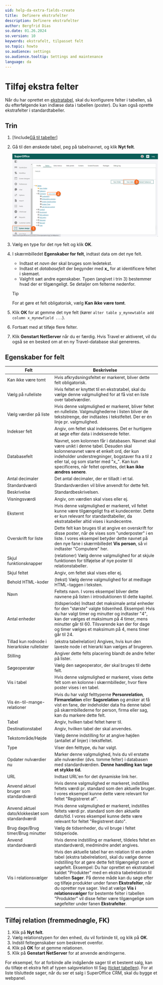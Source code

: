 ```yaml
---
uid: help-da-extra-fields-create
title:  Definere ekstrafelter
description: Definere ekstrafelter
author: Bergfrid Dias
so.date: 01.26.2024
so.version: 10
keywords: ekstrafelt, tilpasset felt
so.topic: howto
so.audience: settings
so.audience.tooltip: Settings and maintenance
language: da
---
```


# Tilføj ekstra felter

Når du har oprettet en [ekstratabel][1], skal du konfigurere felter i tabellen, så du efterfølgende kan indlæse data i tabellen (poster). Du kan også oprette ekstrafelter i standardtabeller.

## Trin

1. [!include[Gå til tabeller](includes/goto-tables.md)]

1. Gå til den ønskede tabel, peg på tabelnavnet, og klik **Nyt felt**.

    ![Opret ekstra felt -screenshot][img1]

1. Vælg en type for det nye felt og klik **OK**.

1. I skærmbilledet **Egenskaber for felt**, indtast data om det nye felt.

    * Indtast et *navn* der skal bruges som ledetekst.
    * Indtast et *databasefelt* der begynder med **x_** for at identificere feltet i skemaet.
    * Valgfrit sæt andre egenskaber. Typen (angivet i trin 3) bestemmer hvad der er tilgængeligt. Se detaljer om felterne nedenfor.

    > [!TIP]
    > For at gøre et felt obligatorisk, vælg **Kan ikke være tomt**.

1. Klik **OK** for at gemme det nye felt (kører `alter table y_mynewtable add column x_mynewfield ...`).

1. Fortsæt med at tilføje flere felter.

1. Klik **Genstart NetServer** når du er færdig. Hvis Travel er aktiveret, vil du også se en besked om at en ny Travel-database skal genereres.

## Egenskaber for felt

| Felt | Beskrivelse |
|---|---|
| Kan ikke være tomt | Hvis afkrydsningsfeltet er markeret, bliver dette felt obligatorisk. |
| Vælg på rulleliste | Hvis feltet er knyttet til en ekstratabel, skal du vælge denne valgmulighed for at få vist en liste over tabelværdier. |
| Vælg værdier på liste | Hvis denne valgmulighed er markeret, bliver feltet en rulleliste. Valgmulighederne i listen bliver de tekststrenge, der indtastes i tekstfeltet. Der er én linje pr. valgmulighed. |
| Indekser felt | Angiv, om feltet skal indekseres. Det er hurtigere at søge efter data i indekserede felter. |
| Databasefelt | Navnet, som kolonnen får i databasen. Navnet skal være unikt i denne tabel. Desuden skal kolonnenavnet være et enkelt ord, der kun indeholder understregninger, bogstaver fra a til z eller tal, og som starter med "x_". Kan kun specificeres, når feltet oprettes, det **kan ikke ændres senere**. |
| Antal decimaler | Det antal decimaler, der er tilladt i et tal. |
| Standardværdi | Standardværdien vil blive anvendt for dette felt. |
| Beskrivelse | Standardbeskrivelsen. |
| Visningsværdi | Angiv, om værdien skal vises eller ej. |
| Eksternt | Hvis denne valgmulighed er markeret, vil feltet kunne være tilgængeligt fra et kundecenter. Dette er kun relevant for standardtabeller, da ekstratabeller altid vises i kundecentre. |
| Overskrift for liste | Dette felt kan bruges til at angive en overskrift for disse poster, når de vises som "underposter" i en liste. I vores eksempel betyder dette navnet på den nye fane i skærmbilledet **Vis person**, så vi indtaster "Computere" her. |
| Skjul funktionsknapper | (relationer) Vælg denne valgmulighed for at skjule funktionen for tilføjelse af nye poster til relationstabeller. |
| Skjul feltet | Angiv, om feltet skal vises eller ej. |
| Behold HTML-koder | (tekst) Vælg denne valgmulighed for at medtage HTML-taggen i teksten. |
| Navn | Feltets navn. I vores eksempel bliver dette navnene på listen i introduktionen til dette kapitel. |
| Antal enheder | (tidsperiode) Indtast det maksimale antal enheder for den "største" valgte tidsenhed. Eksempel: Hvis du har valgt timer og minutter og indtaster "4", kan der vælges et maksimum på 4 timer, mens minutter går til 60. Tilsvarende kan der for dage og timer vælges et maksimum på 4, mens timer går til 24. |
| Tillad kun rodnode i hierarkiske rullelister | (ekstra tabelrelation) Angives, hvis kun den laveste node i et hierarki kan vælges af brugeren. |
| Stilling | Angiver dette felts placering blandt de andre felter på lister. |
| Søgeoperatør | Vælg den søgeoperator, der skal bruges til dette felt. |
| Vis i tabel | Hvis denne valgmulighed er markeret, vises dette felt som en kolonne i skærmbilleder, hvor flere poster vises i en tabel. |
| Vis én-til-mange-relationer | Hvis du har valgt felttyperne **Personrelation**, **Firmarelation** eller **Sagsrelation** og ønsker at få vist en fane, der indeholder data fra denne tabel på skærmbillederne for person, firma eller sag, kan du markere dette felt. |
| Tabel | Angiv, hvilken tabel feltet hører til. |
| Destinationstabel | Angiv, hvilken tabel der skal anvendes. |
| Tekstområde/Højde | Vælg denne indstilling for at angive højden (antallet af linjer) i tekstfeltet. |
| Type | Viser den felttype, du har valgt. |
| Opdater nulværdier nu | Marker denne valgmulighed, hvis du vil erstatte alle nulværdier (dvs. tomme felter) i databasen med standardværdien. **Denne handling kan tage et stykke tid.** |
| URL | Indtast URL'en for det dynamiske link her. |
| Anvend aktuel bruger som standardværdi | Hvis denne valgmulighed er markeret, indstilles feltets værdi pr. standard som den aktuelle bruger. I vores eksempel kunne dette være relevant for feltet "Registreret af". |
| Anvend aktuel dato/klokkeslæt som standardværdi | Hvis denne valgmulighed er markeret, indstilles feltets værdi pr. standard som den aktuelle dato/tid. I vores eksempel kunne dette være relevant for feltet "Registreret dato". |
| Brug dage/Brug timer/Brug minutter | Vælg de tidsenheder, du vil bruge i feltet tidsperiode. |
| Anvend standardværdi | Hvis denne indstilling er markeret, tildeles feltet en standardværdi, medmindre andet angives. |
| Vis i relationsvælger | Hvis den aktuelle tabel har en relation til en anden tabel (ekstra tabelrelation), skal du vælge denne indstilling for at gøre dette felt tilgængeligt som et søgefelt. Eksempel: Du har oprettet en ekstratabel kaldet "Produkter" med en ekstra tabelrelation til tabellen **Sager**. På denne måde kan du søge efter og tilføje produkter under fanen **Ekstrafelter**, når du opretter nye sager. Ved at vælge **Vis i relationsvælger** for bestemte felter i tabellen "Produkter" vil disse felter være tilgængelige som søgefelter under fanen **Ekstrafelter**. |

## Tilføj relation (fremmednøgle, FK)

1. Klik på **Nyt felt**.
1. Vælg relationstypen for den enhed, du vil forbinde til, og klik på **OK**.
1. Indstil feltegenskaber som beskrevet ovenfor.
1. Klik på **OK** for at gemme relationen.
1. Klik på **Genstart NetServer** for at anvende ændringerne.

For eksempel, for at forbinde alle indgående sager til et bestemt salg, kan du tilføje et ekstra felt af typen salgsrelation til Sag ([ticket tabellen][4]). For at liste tilsluttede sager, når du ser et salg i SuperOffice CRM, skal du bygge et webpanel.

<!-- Referenced links -->
[1]: create-extra-table.md
[4]: ../../database/tables/ticket.md

<!-- Referenced images -->
[img1]: ../../../media/loc/en/custom-objects/create-extra-tables-and-fields.png
